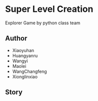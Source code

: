 # Super Level Creation
  Explorer Game by python class team

## Author
  * Xiaoyuhan
  * Huangyanru
  * Wangyi
  * Maolei
  * WangChangfeng
  * Xionglinxiao

## Story

